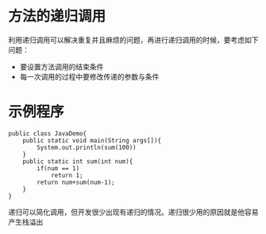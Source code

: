 # 方法的递归调用
利用递归调用可以解决重复并且麻烦的问题，再进行递归调用的时候，要考虑如下问题：
- 要设置方法调用的结束条件
- 每一次调用的过程中要修改传递的参数与条件

# 示例程序
```
public class JavaDemo{
	public static void main(String args[]){
    	System.out.println(sum(100))
    }
    public static int sum(int num){
    	if(num == 1)
        	return 1;
        return num+sum(num-1);
    }
}
```
递归可以简化调用，但开发很少出现有递归的情况。递归很少用的原因就是他容易产生栈溢出